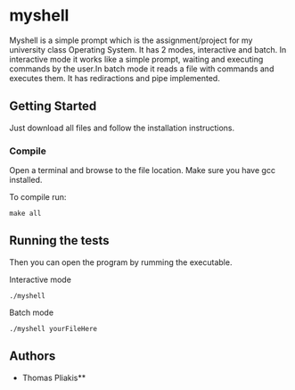 # myshell

Myshell is a simple prompt which is the assignment/project for my university class Operating System. It has 2 modes, interactive and batch. In interactive mode it works like a simple prompt, waiting and executing commands by the user.In batch mode it reads a file with commands and executes them. It has rediractions and pipe implemented.

## Getting Started

Just download all files and follow the installation instructions.

### Compile 

Open a terminal and browse to the file location.
Make sure you have gcc installed.

To compile run:
```
make all
```

## Running the tests

Then you can open the program by rumming the executable.

Interactive mode

```
./myshell
```

Batch mode

```
./myshell yourFileHere
```

## Authors

* Thomas Pliakis**
